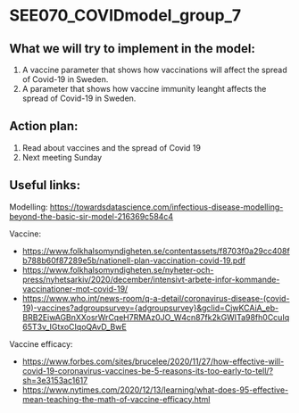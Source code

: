 # SEE070_COVIDmodel_group_7

## What we will try to implement in the model:
1. A vaccine parameter that shows how vaccinations will affect the spread of Covid-19 in Sweden.
2. A parameter that shows how vaccine immunity leanght affects the spread of Covid-19 in Sweden.

## Action plan:
1. Read about vaccines and the spread of Covid 19 
2. Next meeting Sunday


## Useful links:
Modelling:
https://towardsdatascience.com/infectious-disease-modelling-beyond-the-basic-sir-model-216369c584c4

Vaccine:
* https://www.folkhalsomyndigheten.se/contentassets/f8703f0a29cc408fb788b60f87289e5b/nationell-plan-vaccination-covid-19.pdf
* https://www.folkhalsomyndigheten.se/nyheter-och-press/nyhetsarkiv/2020/december/intensivt-arbete-infor-kommande-vaccinationer-mot-covid-19/
* https://www.who.int/news-room/q-a-detail/coronavirus-disease-(covid-19)-vaccines?adgroupsurvey={adgroupsurvey}&gclid=CjwKCAiA_eb-BRB2EiwAGBnXXosrWrCqeH7RMAz0JO_W4cn87fk2kGWITa98fh0CcuIq65T3v_IGtxoCIqoQAvD_BwE

Vaccine efficacy:
* https://www.forbes.com/sites/brucelee/2020/11/27/how-effective-will-covid-19-coronavirus-vaccines-be-5-reasons-its-too-early-to-tell/?sh=3e3153ac1617
* https://www.nytimes.com/2020/12/13/learning/what-does-95-effective-mean-teaching-the-math-of-vaccine-efficacy.html
